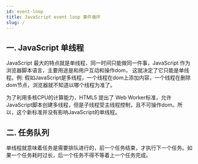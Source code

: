 ```yaml
---
id: event-loop
title: JavaScript event loop 事件循环
slug: /
---
```


## 一. JavaScript 单线程

JavaScript 最大的特点就是单线程，同一时间只能做同一件事，JavaScript 作为浏览器脚本语言，主要用途是和用户互动和操作dom， 这就决定了它只能是单线程。例: 假如JavaScript是多线程，一个线程在dom上添加内容，一个线程在删除dom节点，浏览器就不知道以哪个线程为准了。

为了利用多核CPU的计算能力，HTML5 提出了 Web Worker标准，允许JavaScript脚本创建多线程，但是子线程受主线程控制，且不可操作dom。所以，这个新标准并没有影响JavaScript的单线程。

## 二. 任务队列

单线程就意味着任务是需要排队进行的，前一个任务结束，才执行下一个任务。如果一个任务耗时过长，后一个任务不得不等着上一个任务完成。